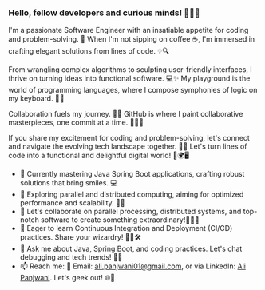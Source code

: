### Hello, fellow developers and curious minds! 👋👨‍💻

I'm a passionate Software Engineer with an insatiable appetite for coding and problem-solving. 🚀 When I'm not sipping on coffee ☕️, I'm immersed in crafting elegant solutions from lines of code. 💡🔍

From wrangling complex algorithms to sculpting user-friendly interfaces, I thrive on turning ideas into functional software. 💻✨ My playground is the world of programming languages, where I compose symphonies of logic on my keyboard. 🎹🎵

Collaboration fuels my journey. 👥🤝 GitHub is where I paint collaborative masterpieces, one commit at a time. 🎨👨‍🎨

If you share my excitement for coding and problem-solving, let's connect and navigate the evolving tech landscape together. 🌟🚀 Let's turn lines of code into a functional and delightful digital world! 🌈🌍🖥️

- 🔭 Currently mastering Java Spring Boot applications, crafting robust solutions that bring smiles. 💻
- 🌱 Exploring parallel and distributed computing, aiming for optimized performance and scalability. 🚀🌐
- 👯 Let's collaborate on parallel processing, distributed systems, and top-notch software to create something extraordinary!🤝👨‍💼
- 🤔 Eager to learn Continuous Integration and Deployment (CI/CD) practices. Share your wizardry! 🧙‍♂️🛠️
- 💬 Ask me about Java, Spring Boot, and coding practices. Let's chat debugging and tech trends! 💬🧠
- 📫 Reach me: 🦉 Email: [ali.panjwani01@gmail.com](mailto:panjwani.ali01@gmail.com), or via LinkedIn: [Ali Panjwani](https://linkedin.com/in/ali-panjwani). Let's geek out! 🌐📧
<!--
**Ali-Panjwani/Ali-Panjwani** is a ✨ _special_ ✨ repository because its `README.md` (this file) appears on your GitHub profile.

Here are some ideas to get you started:

- 🔭 I’m currently working on ...
- 🌱 I’m currently learning ...
- 👯 I’m looking to collaborate on ...
- 🤔 I’m looking for help with ...
- 💬 Ask me about ...
- 📫 How to reach me: ...
- 😄 Pronouns: ...
- ⚡ Fun fact: ...
-->
